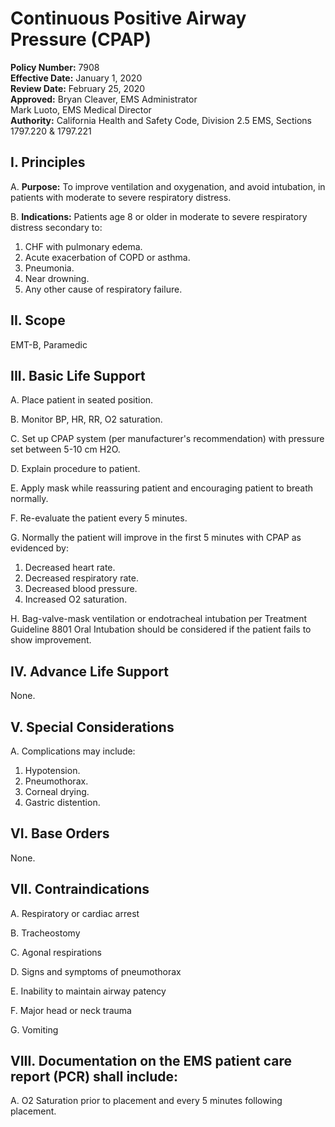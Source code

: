 # Continuous Positive Airway Pressure (CPAP)

**Policy Number:** 7908  
**Effective Date:** January 1, 2020  
**Review Date:** February 25, 2020  
**Approved:** Bryan Cleaver, EMS Administrator  
Mark Luoto, EMS Medical Director  
**Authority:** California Health and Safety Code, Division 2.5 EMS, Sections 1797.220 & 1797.221

## I. Principles

A. **Purpose:** To improve ventilation and oxygenation, and avoid intubation, in patients with moderate to severe respiratory distress.

B. **Indications:** Patients age 8 or older in moderate to severe respiratory distress secondary to:

1. CHF with pulmonary edema.
2. Acute exacerbation of COPD or asthma.
3. Pneumonia.
4. Near drowning.
5. Any other cause of respiratory failure.

## II. Scope

EMT-B, Paramedic

## III. Basic Life Support

A. Place patient in seated position.

B. Monitor BP, HR, RR, O2 saturation.

C. Set up CPAP system (per manufacturer's recommendation) with pressure set between 5-10 cm H2O.

D. Explain procedure to patient.

E. Apply mask while reassuring patient and encouraging patient to breath normally.

F. Re-evaluate the patient every 5 minutes.

G. Normally the patient will improve in the first 5 minutes with CPAP as evidenced by:
1. Decreased heart rate.
2. Decreased respiratory rate.
3. Decreased blood pressure.
4. Increased O2 saturation.

H. Bag-valve-mask ventilation or endotracheal intubation per Treatment Guideline 8801 Oral Intubation should be considered if the patient fails to show improvement.

## IV. Advance Life Support

None.

## V. Special Considerations

A. Complications may include:
1. Hypotension.
2. Pneumothorax.
3. Corneal drying.
4. Gastric distention.

## VI. Base Orders

None.

## VII. Contraindications

A. Respiratory or cardiac arrest

B. Tracheostomy

C. Agonal respirations

D. Signs and symptoms of pneumothorax

E. Inability to maintain airway patency

F. Major head or neck trauma

G. Vomiting

## VIII. Documentation on the EMS patient care report (PCR) shall include:

A. O2 Saturation prior to placement and every 5 minutes following placement.



